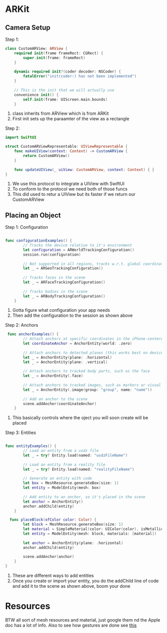 # ARKit

## Camera Setup

Step 1:

```swift
class CustomARView: ARView {
    required init(frame frameRect: CGRect) {
        super.init(frame: frameRect)
    }
    
    dynamic required init?(coder decoder: NSCoder) {
        fatalError("init(coder:) has not been implemented")
    }
    
    // This is the init that we will actually use
    convenience init() {
        self.init(frame: UIScreen.main.bounds)
    }

```

1. class inherits from ARView which is from ARKit
2. First init sets up the paraamter of the view as a rectangle

Step 2:

```swift
import SwiftUI

struct CustomARViewRepresentable: UIViewRepresentable {
    func makeUIView(context: Context) -> CustomARView {
        return CustomARView()
    }
    
    func updateUIView(_ uiView: CustomARView, context: Context) { }
}
```

1. We use this protocol to integrate a UIView with SwiftUI
2. To conform to the protocol we need both of those funcs
3. This did used to retur a UIView but its faster if we return our CustomARView

## Placing an Object

Step 1: Configuration

```swift

func configurationExamples() {
        // Tracks the device relative to it's environment
        let configuration = ARWorldTrackingConfiguration()
        session.run(configuration)
        
        // Not supported in all regions, tracks w.r.t. global coordinates
        let _ = ARGeoTrackingConfiguration()
        
        // Tracks faces in the scene
        let _ = ARFaceTrackingConfiguration()
        
        // Tracks bodies in the scene
        let _ = ARBodyTrackingConfiguration()
    }

```

1. Gotta figure what configuration your app needs
2. Then add the configuration to the session as shown above


Step 2: Anchors

```swift
 func anchorExamples() {
        // Attach anchors at specific coordinates in the iPhone-centered coordinate system
        let coordinateAnchor = AnchorEntity(world: .zero)
        
        // Attach anchors to detected planes (this works best on devices with a LIDAR sensor)
        let _ = AnchorEntity(plane: .horizontal)
        let _ = AnchorEntity(plane: .vertical)
        
        // Attach anchors to tracked body parts, such as the face
        let _ = AnchorEntity(.face)
        
        // Attach anchors to tracked images, such as markers or visual codes
        let _ = AnchorEntity(.image(group: "group", name: "name"))
        
        // Add an anchor to the scene
        scene.addAnchor(coordinateAnchor)
    }
```
1. This basically controls where the oject you will soon create will be placed

Step 3: Entities

```swift

func entityExamples() {
        // Load an entity from a usdz file
        let _ = try? Entity.load(named: "usdzFileName")
        
        // Load an entity from a reality file
        let _ = try? Entity.load(named: "realityFileName")
        
        // Generate an entity with code
        let box = MeshResource.generateBox(size: 1)
        let entity = ModelEntity(mesh: box)
        
        // Add entity to an anchor, so it's placed in the scene
        let anchor = AnchorEntity()
        anchor.addChild(entity)
    }

  func placeBlock(ofColor color: Color) {
        let block = MeshResource.generateBox(size: 1)
        let material = SimpleMaterial(color: UIColor(color), isMetallic: false)
        let entity = ModelEntity(mesh: block, materials: [material])
        
        let anchor = AnchorEntity(plane: .horizontal)
        anchor.addChild(entity)
        
        scene.addAnchor(anchor)
    }
}

```

1. These are different ways to add entities
2. Once you create or import your entity, you do the addChild line of code and add it to the scene as shown above, boom your done

# Resources
BTW all sort of mesh resources and material, just google them nd the Apple doc has a lot of info.
Also to see how gestures are done see [this](https://medium.com/@itsuki.enjoy/ios-swift-handle-3d-gestures-with-arkit-realitykit-3f7fd1609c54)



